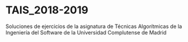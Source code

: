# TAIS_2018-2019
Soluciones de ejercicios de la asignatura de Técnicas Algorítmicas de la Ingeniería del Software de la Universidad Complutense de Madrid
